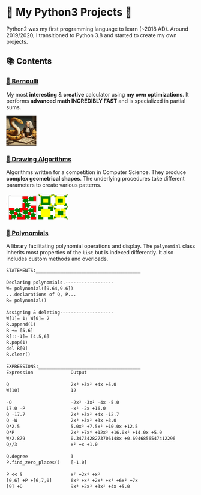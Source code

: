 # 🌟 My Python3 Projects 🌟

Python2 was my first programming language to learn (~2018 AD). Around 2019/2020, I transitioned to Python 3.8 and started to create my own projects.


## 📚 Contents

### [🔢 Bernoulli](https://github.com/Siiir/Bernoulli)
My most **interesting** & **creative** calculator using **my own optimizations**. It performs **advanced math INCREDIBLY FAST** and is specialized in partial sums.

<img style="float: none; width: 80px;" src="https://github.com/Siiir/Bernoulli/raw/master/Bernoulli_using_bernoulli.png"/>


### [🎨 Drawing Algorithms](https://github.com/Siiir/python3-drawing_algorithms)
Algorithms written for a competition in Computer Science. They produce **complex geometrical shapes**. The underlying procedures take different parameters to create various patterns.

<img style="float: none; width: 80px;" src="https://github.com/Siiir/python3-drawing_algorithms/raw/stable/Dywan/Cover.png"/>
<img style="float: none; width: 80px;" src="https://github.com/Siiir/python3-drawing_algorithms/raw/stable/Mozaika/Cover.png"/>

### [🧮 Polynomials](https://github.com/Siiir/polynomials)
A library facilitating polynomial operations and display. The `polynomial` class inherits most properties of the `list` but is indexed differently. It also includes custom methods and overloads.

```
STATEMENTS:_______________________________________

Declaring polynomials.------------------
W= polynomial([9.64,9.6])
...declarations of Q, P...
R= polynomial()

Assigning & deleting--------------------
W[1]= 1; W[0]= 2
R.append(1)
R += [5,6]
R[::-1]= [4,5,6]
R.pop(1)
del R[0]
R.clear()

EXPRESSIONS:______________________________________
Expression          	Output

Q                   	2x³ +3x² +4x +5.0
W(10)               	12

-Q                  	-2x³ -3x² -4x -5.0
17.0 -P             	-x² -2x +16.0
Q -17.7             	2x³ +3x² +4x -12.7
Q -W                	2x³ +3x² +3x +3.0
Q*2.5               	5.0x³ +7.5x² +10.0x +12.5
Q*P                 	2x⁵ +7x⁴ +12x³ +16.0x² +14.0x +5.0
W/2.879             	0.3473428273706148x +0.6946856547412296
Q//3                	x² +x +1.0

Q.degree            	3
P.find_zero_places()	[-1.0]

P << 5              	x⁷ +2x⁶ +x⁵
[0,6] +P +[6,7,0]   	6x⁶ +x⁵ +2x⁴ +x³ +6x² +7x
[9] +Q              	9x⁴ +2x³ +3x² +4x +5.0
```
